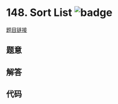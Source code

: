 # 148. Sort List ![badge](https://img.shields.io/badge/-medium-yellow?style=flat-square)

[题目链接](https://leetcode.com/problems/sort-list)

## 题意

## 解答

## 代码

